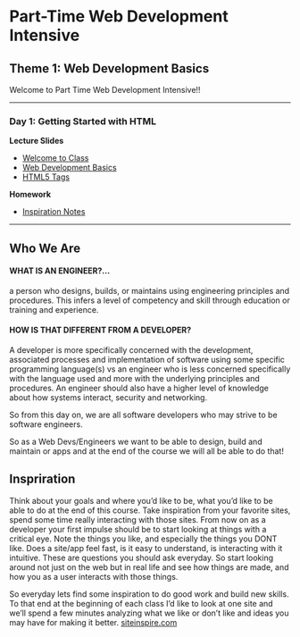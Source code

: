 # Part-Time Web Development Intensive

## Theme 1: Web Development Basics

Welcome to Part Time Web Development Intensive!!

-----
### Day 1: Getting Started with HTML  

**Lecture Slides**

* [Welcome to Class](https://canvas.instructure.com/courses/1147990/files/50430139)
* [Web Development Basics](https://canvas.instructure.com/courses/1147990/files/50430138)
* [HTML5 Tags](https://canvas.instructure.com/courses/1147990/files/50430130)

**Homework** 

* [Inspiration Notes](https://canvas.instructure.com/courses/1147990/assignments/6123598)

-----
## Who We Are

#### WHAT IS AN ENGINEER?…

a person who designs, builds, or maintains using engineering principles and procedures. This infers a level of competency and skill through education or training and experience.

#### HOW IS THAT DIFFERENT FROM A DEVELOPER?

A developer is more specifically concerned with the development, associated processes and implementation of software using some specific programming language(s) vs an engineer who is less concerned specifically with the language used and more with the underlying principles and procedures. An engineer should also have a higher level of knowledge about how systems interact, security and networking. 

So from this day on, we are all software developers who may strive to be software engineers. 

So as a Web Devs/Engineers we want to be able to design, build and maintain or apps and at the end of the course we will all be able to do that! 

## Inspriration
Think about your goals and where you’d like to be, what you’d like to be able to do at the end of this course. Take inspiration from your favorite sites, spend some time really interacting with those sites. From now on as a developer your first impulse should be to start looking at things with a critical eye. Note the things you like, and especially the things you DONT like. Does a site/app feel fast, is it easy to understand, is interacting with it intuitive. These are questions you should ask everyday. So start looking around not just on the web but in real life and see how things are made, and how you as a user interacts with those things.

So everyday lets find some inspiration to do good work and build new skills. To that end at the beginning of each class I’d like to look at one site and we’ll spend a few minutes analyzing what we like or don’t like and ideas you may have for making it better. [siteinspire.com](https://www.siteinspire.com)